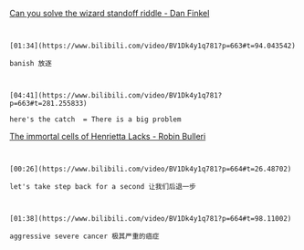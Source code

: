 [Can you solve the wizard standoff riddle - Dan Finkel](https://www.bilibili.com/video/BV1Dk4y1q781?p=663)

```ad-note


[01:34](https://www.bilibili.com/video/BV1Dk4y1q781?p=663#t=94.043542)

banish 放逐

```

```ad-note


[04:41](https://www.bilibili.com/video/BV1Dk4y1q781?p=663#t=281.255833)

here's the catch  = There is a big problem

```

[The immortal cells of Henrietta Lacks - Robin Bulleri](https://www.bilibili.com/video/BV1Dk4y1q781?p=664)

```ad-note


[00:26](https://www.bilibili.com/video/BV1Dk4y1q781?p=664#t=26.48702)

let's take step back for a second 让我们后退一步

```

```ad-note


[01:38](https://www.bilibili.com/video/BV1Dk4y1q781?p=664#t=98.11002)

aggressive severe cancer 极其严重的癌症

```